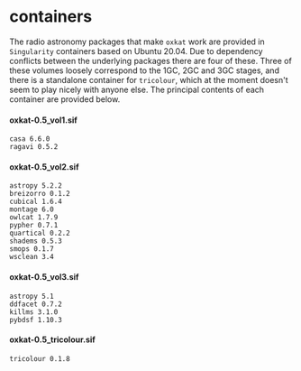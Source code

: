 # containers

The radio astronomy packages that make `oxkat` work are provided in `Singularity` containers based on Ubuntu 20.04. Due to dependency conflicts between the underlying packages there are four of these. Three of these volumes loosely correspond to the 1GC, 2GC and 3GC stages, and there is a standalone container for `tricolour`, which at the moment doesn't seem to play nicely with anyone else. The principal contents of each container are provided below.

#### oxkat-0.5_vol1.sif

```
casa 6.6.0
ragavi 0.5.2
```

#### oxkat-0.5_vol2.sif

```
astropy 5.2.2
breizorro 0.1.2
cubical 1.6.4
montage 6.0
owlcat 1.7.9
pypher 0.7.1
quartical 0.2.2
shadems 0.5.3
smops 0.1.7
wsclean 3.4
```

#### oxkat-0.5_vol3.sif

```
astropy 5.1
ddfacet 0.7.2
killms 3.1.0
pybdsf 1.10.3
```

#### oxkat-0.5_tricolour.sif

```
tricolour 0.1.8
```
